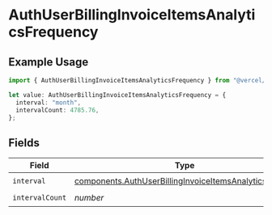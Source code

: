 # AuthUserBillingInvoiceItemsAnalyticsFrequency

## Example Usage

```typescript
import { AuthUserBillingInvoiceItemsAnalyticsFrequency } from "@vercel/sdk/models/components/authuser.js";

let value: AuthUserBillingInvoiceItemsAnalyticsFrequency = {
  interval: "month",
  intervalCount: 4785.76,
};
```

## Fields

| Field                                                                                                                              | Type                                                                                                                               | Required                                                                                                                           | Description                                                                                                                        |
| ---------------------------------------------------------------------------------------------------------------------------------- | ---------------------------------------------------------------------------------------------------------------------------------- | ---------------------------------------------------------------------------------------------------------------------------------- | ---------------------------------------------------------------------------------------------------------------------------------- |
| `interval`                                                                                                                         | [components.AuthUserBillingInvoiceItemsAnalyticsInterval](../../models/components/authuserbillinginvoiceitemsanalyticsinterval.md) | :heavy_check_mark:                                                                                                                 | N/A                                                                                                                                |
| `intervalCount`                                                                                                                    | *number*                                                                                                                           | :heavy_check_mark:                                                                                                                 | N/A                                                                                                                                |